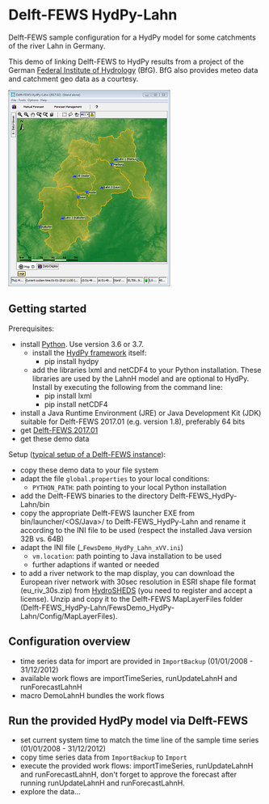 # Delft-FEWS HydPy-Lahn

Delft-FEWS sample configuration for a HydPy model for some catchments of the river Lahn in Germany.

This demo of linking Delft-FEWS to HydPy results from a project of the German [Federal Institute of Hydrology](http://www.bafg.de) (BfG). BfG also provides meteo data and catchment geo data as a courtesy.

![Lahn overview](./_images/01_overview.png)

## Getting started
Prerequisites:
* install [Python](https://www.python.org/). Use version 3.6 or 3.7. 
  * install the [HydPy framework](https://github.com/hydpy-dev/hydpy) itself: 
    * pip install hydpy    
  * add the libraries lxml and netCDF4 to your Python installation. These libraries are used by the LahnH model and are optional to HydPy. Install by executing the following from the command line: 
    * pip install lxml 
    * pip install netCDF4
* install a Java Runtime Environment (JRE) or Java Development Kit (JDK) suitable for Delft-FEWS 2017.01 (e.g. version 1.8), preferably 64 bits 
* get [Delft-FEWS 2017.01](https://oss.deltares.nl/web/delft-fews/download) 
* get these demo data

Setup ([typical setup of a Delft-FEWS instance](https://publicwiki.deltares.nl/display/FEWSDOC/03+Creating+a+FEWS+Application+Directory)):
* copy these demo data to your file system
* adapt the file `global.properties` to your local conditions:
  * `PYTHON_PATH`: path pointing to your local Python installation
* add the Delft-FEWS binaries to the directory Delft-FEWS_HydPy-Lahn/bin
* copy the appropriate Delft-FEWS launcher EXE from bin/launcher/<OS/Java>/ to Delft-FEWS_HydPy-Lahn and rename it according to the INI file to be used (respect the installed Java version 32B vs. 64B)
* adapt the INI file (_`FewsDemo_HydPy_Lahn_xVV.ini`)  
  * `vm.location`: path pointing to Java installation to be used
  * further adaptions if wanted or needed
* to add a river network to the map display, you can download the European river network with 30sec resolution in ESRI shape file format (eu_riv_30s.zip) from [HydroSHEDS](https://www.hydrosheds.org) (you need to register and accept a license). Unzip and copy it to the Delft-FEWS MapLayerFiles folder (Delft-FEWS_HydPy-Lahn/FewsDemo_HydPy-Lahn/Config/MapLayerFiles). 

## Configuration overview
* time series data for import are provided in `ImportBackup` (01/01/2008 - 31/12/2012) 
* available work flows are importTimeSeries, runUpdateLahnH and runForecastLahnH 
* macro DemoLahnH bundles the work flows

## Run the provided HydPy model via Delft-FEWS
* set current system time to match the time line of the sample time series (01/01/2008 - 31/12/2012) 
* copy time series data from `ImportBackup` to `Import`
* execute the provided work flows: importTimeSeries, runUpdateLahnH and runForecastLahnH, don't forget to approve the forecast after running runUpdateLahnH and runForecastLahnH.
* explore the data...  